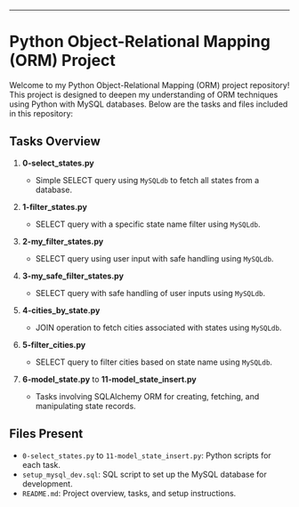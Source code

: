 ---

# Python Object-Relational Mapping (ORM) Project

Welcome to my Python Object-Relational Mapping (ORM) project repository! This project is designed to deepen my understanding of ORM techniques using Python with MySQL databases. Below are the tasks and files included in this repository:

## Tasks Overview

1. **0-select_states.py**
   - Simple SELECT query using `MySQLdb` to fetch all states from a database.

2. **1-filter_states.py**
   - SELECT query with a specific state name filter using `MySQLdb`.

3. **2-my_filter_states.py**
   - SELECT query using user input with safe handling using `MySQLdb`.

4. **3-my_safe_filter_states.py**
   - SELECT query with safe handling of user inputs using `MySQLdb`.

5. **4-cities_by_state.py**
   - JOIN operation to fetch cities associated with states using `MySQLdb`.

6. **5-filter_cities.py**
   - SELECT query to filter cities based on state name using `MySQLdb`.

7. **6-model_state.py** to **11-model_state_insert.py**
   - Tasks involving SQLAlchemy ORM for creating, fetching, and manipulating state records.

## Files Present

- `0-select_states.py` to `11-model_state_insert.py`: Python scripts for each task.
- `setup_mysql_dev.sql`: SQL script to set up the MySQL database for development.
- `README.md`: Project overview, tasks, and setup instructions.

